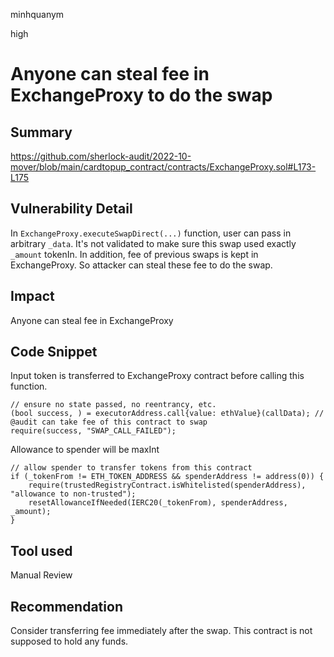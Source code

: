 minhquanym

high

# Anyone can steal fee in ExchangeProxy to do the swap

## Summary
https://github.com/sherlock-audit/2022-10-mover/blob/main/cardtopup_contract/contracts/ExchangeProxy.sol#L173-L175

## Vulnerability Detail

In `ExchangeProxy.executeSwapDirect(...)` function, user can pass in arbitrary `_data`. It's not validated to make sure this swap used exactly `_amount` tokenIn. In addition, fee of previous swaps is kept in ExchangeProxy. So attacker can steal these fee to do the swap.

## Impact
Anyone can steal fee in ExchangeProxy

## Code Snippet

Input token is transferred to ExchangeProxy contract before calling this function. 

```solidity
// ensure no state passed, no reentrancy, etc.
(bool success, ) = executorAddress.call{value: ethValue}(callData); // @audit can take fee of this contract to swap
require(success, "SWAP_CALL_FAILED");
```

Allowance to spender will be maxInt
```solidity
// allow spender to transfer tokens from this contract
if (_tokenFrom != ETH_TOKEN_ADDRESS && spenderAddress != address(0)) {
    require(trustedRegistryContract.isWhitelisted(spenderAddress), "allowance to non-trusted");
    resetAllowanceIfNeeded(IERC20(_tokenFrom), spenderAddress, _amount);
}
```

## Tool used

Manual Review

## Recommendation

Consider transferring fee immediately after the swap. This contract is not supposed to hold any funds.
